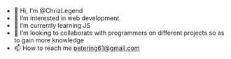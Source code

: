 - 👋 Hi, I’m @ChrizLegend
- 👀 I’m interested in web development
- 🌱 I’m currently learning JS
- 💞️ I’m looking to collaborate with programmers on different projects so as to gain more knowledge
- 📫 How to reach me petering61@gmail.com

<!---
ChrizLegend/ChrizLegend is a ✨ special ✨ repository because its `README.md` (this file) appears on your GitHub profile.
You can click the Preview link to take a look at your changes.
--->
